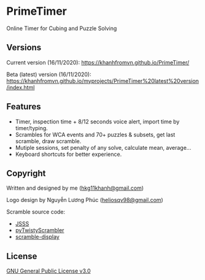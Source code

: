 # PrimeTimer
Online Timer for Cubing and Puzzle Solving

## Versions
Current version (16/11/2020): https://khanhfromvn.github.io/PrimeTimer/

Beta (latest) version (16/11/2020): https://khanhfromvn.github.io/myprojects/PrimeTimer%20latest%20version/index.html

## Features
* Timer, inspection time + 8/12 seconds voice alert, import time by timer/typing.
* Scrambles for WCA events and 70+ puzzles & subsets, get last scramble, draw scramble.
* Mutiple sessions, set penalty of any solve, calculate mean, average...
* Keyboard shortcuts for better experience.

## Copyright
Written and designed by me (hkg11khanh@gmail.com)

Logo design by Nguyễn Lương Phúc (heliosqv98@gmail.com)

Scramble source code:
* [JSSS](https://github.com/cubing/jsss)
* [pyTwistyScrambler](https://github.com/euphwes/pyTwistyScrambler)
* [scramble-display](https://github.com/cubing/scramble-display)

## License
[GNU General Public License v3.0](https://github.com/khanhfromvn/PrimeTimer/blob/master/LICENSE.md)
